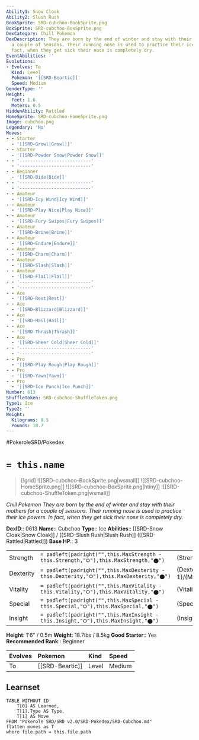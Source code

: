 ```yaml
---
Ability1: Snow Cloak
Ability2: Slush Rush
BookSprite: SRD-cubchoo-BookSprite.png
BoxSprite: SRD-cubchoo-BoxSprite.png
DexCategory: Chill Pokemon
DexDescription: They are born by the end of winter and stay with their mothers for
  a couple of seasons. Their running nose is used to practice their ice powers. In
  fact, when they get sick their nose is completely dry.
EventAbilities: ''
Evolutions:
- Evolves: To
  Kind: Level
  Pokemon: '[[SRD-Beartic]]'
  Speed: Medium
GenderType: ''
Height:
  Feet: 1.6
  Meters: 0.5
HiddenAbility: Rattled
HomeSprite: SRD-cubchoo-HomeSprite.png
Image: cubchoo.png
Legendary: 'No'
Moves:
- - Starter
  - '[[SRD-Growl|Growl]]'
- - Starter
  - '[[SRD-Powder Snow|Powder Snow]]'
- - '---------------------------'
  - '---------------------------'
- - Beginner
  - '[[SRD-Bide|Bide]]'
- - '---------------------------'
  - '---------------------------'
- - Amateur
  - '[[SRD-Icy Wind|Icy Wind]]'
- - Amateur
  - '[[SRD-Play Nice|Play Nice]]'
- - Amateur
  - '[[SRD-Fury Swipes|Fury Swipes]]'
- - Amateur
  - '[[SRD-Brine|Brine]]'
- - Amateur
  - '[[SRD-Endure|Endure]]'
- - Amateur
  - '[[SRD-Charm|Charm]]'
- - Amateur
  - '[[SRD-Slash|Slash]]'
- - Amateur
  - '[[SRD-Flail|Flail]]'
- - '---------------------------'
  - '---------------------------'
- - Ace
  - '[[SRD-Rest|Rest]]'
- - Ace
  - '[[SRD-Blizzard|Blizzard]]'
- - Ace
  - '[[SRD-Hail|Hail]]'
- - Ace
  - '[[SRD-Thrash|Thrash]]'
- - Ace
  - '[[SRD-Sheer Cold|Sheer Cold]]'
- - '---------------------------'
  - '---------------------------'
- - Pro
  - '[[SRD-Play Rough|Play Rough]]'
- - Pro
  - '[[SRD-Yawn|Yawn]]'
- - Pro
  - '[[SRD-Ice Punch|Ice Punch]]'
Number: 613
ShuffleToken: SRD-cubchoo-ShuffleToken.png
Type1: Ice
Type2: ''
Weight:
  Kilograms: 8.5
  Pounds: 18.7
---
```


#PokeroleSRD/Pokedex

# `= this.name`

> [!grid]
> ![[SRD-cubchoo-BookSprite.png|wsmall]]
> ![[SRD-cubchoo-HomeSprite.png]]
> ![[SRD-cubchoo-BoxSprite.png|htiny]]
> ![[SRD-cubchoo-ShuffleToken.png|wsmall]]


*Chill Pokemon*
*They are born by the end of winter and stay with their mothers for a couple of seasons. Their running nose is used to practice their ice powers. In fact, when they get sick their nose is completely dry.*

**DexID**:: 0613
**Name**:: Cubchoo
**Type**:: Ice
**Abilities**:: [[SRD-Snow Cloak|Snow Cloak]] / [[SRD-Slush Rush|Slush Rush]] ([[SRD-Rattled|Rattled]])
**Base HP**:: 3

|           |                                                                                        |                                          |
| --------- | -------------------------------------------------------------------------------------- | ---------------------------------------- |
| Strength  | `= padleft(padright("",this.MaxStrength - this.Strength,"⭘"),this.MaxStrength,"⬤")`    | (Strength::2)/(MaxStrength::5)   |
| Dexterity | `= padleft(padright("",this.MaxDexterity - this.Dexterity,"⭘"),this.MaxDexterity,"⬤")` | (Dexterity:: 1)/(MaxDexterity::3) |
| Vitality  | `= padleft(padright("",this.MaxVitality - this.Vitality,"⭘"),this.MaxVitality,"⬤")`    | (Vitality::1)/(MaxVitality::3)   |
| Special   | `= padleft(padright("",this.MaxSpecial - this.Special,"⭘"),this.MaxSpecial,"⬤")`       | (Special::2)/(MaxSpecial::4)     |
| Insight   | `= padleft(padright("",this.MaxInsight - this.Insight,"⭘"),this.MaxInsight,"⬤")`       | (Insight::1)/(MaxInsight::3)     |

**Height**: 1'6" / 0.5m
**Weight**: 18.7lbs / 8.5kg
**Good Starter**:: Yes
**Recommended Rank**:: Beginner

| Evolves   | Pokemon         | Kind   | Speed   |
|:----------|:----------------|:-------|:--------|
| To        | [[SRD-Beartic]] | Level  | Medium  |

## Learnset

```dataview
TABLE WITHOUT ID
    T[0] AS Learned,
    T[1].Type AS Type,
    T[1] AS Move
FROM "Pokerole SRD/SRD v2.0/SRD-Pokedex/SRD-Cubchoo.md"
flatten moves as T
where file.path = this.file.path
```

